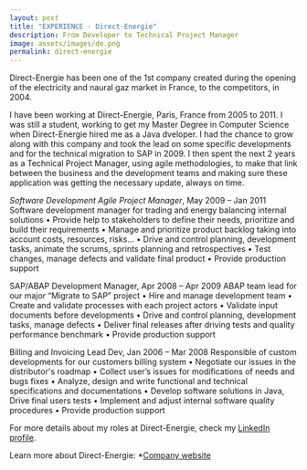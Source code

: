 ```yaml
---
layout: post
title: "EXPERIENCE - Direct-Energie"
description: From Developer to Technical Project Manager
image: assets/images/de.png
permalink: direct-energie
---
```


Direct-Energie has been one of the 1st company created during the opening of the electricity and naural gaz market in France, to the competitors, in 2004.

I have been working at Direct-Energie, Paris, France from 2005 to 2011. I was still a student, working to get my Master Degree in Computer Science when Direct-Energie hired me as a Java dveloper. I had the chance to grow along with this company and took the lead on some specific developments and for the technical migration to SAP in 2009. I then spent the next 2 years as a Technical Project Manager, using agile methodologies, to make that link between the business and the development teams and making sure these application was getting the necessary update, always on time.

*Software Development Agile Project Manager*, May 2009 – Jan 2011
<br>Software development manager for trading and energy balancing internal solutions 
• Provide help to stakeholders to define their needs, prioritize and build their requirements
• Manage and prioritize product backlog taking into account costs, resources, risks…
• Drive and control planning, development tasks, animate the scrums, sprints planning and retrospectives 
• Test changes, manage defects and validate final product 
• Provide production support

SAP/ABAP Development Manager, Apr 2008 – Apr 2009
ABAP team lead for our major “Migrate to SAP” project 
•	Hire and manage development team 
•	Create and validate processes with each project actors 
•	Validate input documents before developments 
•	Drive and control planning, development tasks, manage defects 
•	Deliver final releases after driving tests and quality performance benchmark 
•	Provide production support

Billing and Invoicing Lead Dev, Jan 2006 – Mar 2008
Responsible of custom developments for our customers billing system
•	Negotiate our issues in the distributor's roadmap
•	Collect user’s issues for modifications of needs and bugs fixes 
•	Analyze, design and write functional and technical specifications and documentations 
•	Develop software solutions in Java, Drive final users tests 
•	Implement and adjust internal software quality procedures 
•	Provide production support

For more details about my roles at Direct-Energie, check my <A href="https://www.linkedin.com/in/christophebenoist/">LinkedIn profile</A>.

Learn more about Direct-Energie:
*<a href="https://www.direct-energie.com/" target="_blank">Company website</a>